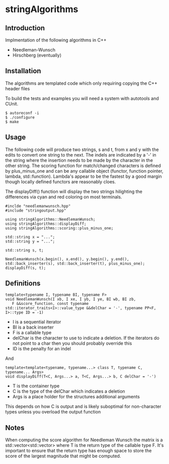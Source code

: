 # stringAlgorithms

## Introduction 

Implmentation of the following algorithms in C++

* Needleman-Wunsch
* Hirschberg (eventually)

## Installation 

The algorithms are templated code which only requiring copying the C++ header files 

To build the tests and examples you will need a system with autotools and CUnit. 

    $ autoreconf -i 
    $ ./configure 
    $ make

## Usage 

The following code will produce two strings, s and t, from x and y with the edits to convert one string to the next. 
The indels are indicated by a '-' in the string where the insertion needs to be made by the character in the other string.
The scoring function for match/changed characters is defined by plus_minus_one and can be any callable object
(functor, function pointer, lambda, std::function). Lambda's appear to be the fastest by a good margin though 
locally defined functors are reasonably cloes.  

The displayDiff() function will display the two strings hilighting the differences via cyan and red coloring on most
terminals. 


    #inclde "needlemanwunsch.hpp"
    #include "stringoutput.hpp"

    using stringAlgorithms::NeedlemanWunsch;
    using stringAlgorithms::displayDiff;
    using stringAlgorithms::scoring::plus_minus_one;

    std::string x = "...";
    std::string y = "...";

    std::string s, t;

    NeedlemanWunsch(x.begin(), x.end(), y.begin(), y.end(), std::back_inserter(s), std::back_inserter(t), plus_minus_one);
    displayDiff(s, t);


## Definitions 

    template<typename I, typename BI, typename F>
    void NeedlemanWunsch(I xb, I xe, I yb, I ye, BI wb, BI zb,  
       F &&score_function, const typename std::iterator_traits<I>::value_type &&delChar = '-', typename PP<F, I>::type ID = -1)

+ I is a sequential iterator 
+ BI is a back inserter
+ F is a callable type 
+ delChar is the character to use to indicate a deletion. If the iterators do not point to a char then you should probably override this
+ ID is the penalty for an indel

And

    template<template<typename, typename...> class T, typename C, typename... Args>
    void displayDiff(T<C, Args...> a, T<C, Args...> b, C delChar = '-')

* T is the container type 
* C is the type of the delChar which indicates a deletion 
* Args is a place holder for the structures additional arguments 

This depends on how C is output and is likely suboptimal for non-character types unless you overload the output function 

## Notes

When computing the score algorithm for Needleman Wunsch the matrix is a std::vector<std::vector<T>> where T is the return type of the callable type F. It's important to ensure that the return type has enough space to store the score of the largest magnitude that might be computed.  
